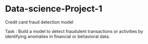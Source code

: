 # Data-science-Project-1
Credit card fraud detection model

Task : Build a model to detect fraudulent transactions or activities by identifying anomalies in financial or behavioral data.
